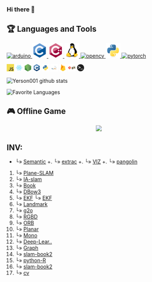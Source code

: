 ### Hi there 👋

<!--
**yerson001/yerson001** is a ✨ _special_ ✨ repository because its `README.md` (this file) appears on your GitHub profile.

Here are some ideas to get you started:

- 🔭 I’m currently working on ...
- 🌱 I’m currently learning ...
- 👯 I’m looking to collaborate on ...
- 🤔 I’m looking for help with ...
- 💬 Ask me about ...
- 📫 How to reach me: ...
- 😄 Pronouns: ...
- ⚡ Fun fact: ...
-->

[//]: # (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)

## :trophy: Languages and Tools

<p align="left"> <a href="https://www.arduino.cc/" target="_blank"> <img src="https://cdn.worldvectorlogo.com/logos/arduino-1.svg" alt="arduino" width="40" height="40"/> </a> <a href="https://www.cprogramming.com/" target="_blank"> <img src="https://raw.githubusercontent.com/devicons/devicon/master/icons/c/c-original.svg" alt="c" width="40" height="40"/> </a> <a href="https://www.w3schools.com/cpp/" target="_blank"> <img src="https://raw.githubusercontent.com/devicons/devicon/master/icons/cplusplus/cplusplus-original.svg" alt="cplusplus" width="40" height="40"/> </a> <a href="https://www.linux.org/" target="_blank"> <img src="https://raw.githubusercontent.com/devicons/devicon/master/icons/linux/linux-original.svg" alt="linux" width="40" height="40"/> </a> <a href="https://opencv.org/" target="_blank"> <img src="https://www.vectorlogo.zone/logos/opencv/opencv-icon.svg" alt="opencv" width="40" height="40"/> </a> <a href="https://www.python.org" target="_blank"> <img src="https://raw.githubusercontent.com/devicons/devicon/master/icons/python/python-original.svg" alt="python" width="40" height="40"/> </a> <a href="https://pytorch.org/" target="_blank"> <img src="https://www.vectorlogo.zone/logos/pytorch/pytorch-icon.svg" alt="pytorch" width="40" height="40"/> </a> </p>


<code><img height="20" src="https://raw.githubusercontent.com/github/explore/80688e429a7d4ef2fca1e82350fe8e3517d3494d/topics/javascript/javascript.png"></code>
<code><img height="20" src="https://raw.githubusercontent.com/github/explore/80688e429a7d4ef2fca1e82350fe8e3517d3494d/topics/react/react.png"></code>
<code><img height="20" src="https://raw.githubusercontent.com/github/explore/80688e429a7d4ef2fca1e82350fe8e3517d3494d/topics/nodejs/nodejs.png"></code>
<code><img height="20" src="https://raw.githubusercontent.com/github/explore/80688e429a7d4ef2fca1e82350fe8e3517d3494d/topics/cpp/cpp.png"></code>
<code><img height="20" src="https://raw.githubusercontent.com/github/explore/80688e429a7d4ef2fca1e82350fe8e3517d3494d/topics/python/python.png"></code>
<code><img height="20" src="https://raw.githubusercontent.com/github/explore/80688e429a7d4ef2fca1e82350fe8e3517d3494d/topics/mysql/mysql.png"></code>
<code><img height="20" src="https://raw.githubusercontent.com/github/explore/80688e429a7d4ef2fca1e82350fe8e3517d3494d/topics/firebase/firebase.png"></code>
<code><img height="20" src="https://raw.githubusercontent.com/github/explore/80688e429a7d4ef2fca1e82350fe8e3517d3494d/topics/git/git.png"></code>
<code><img height="20" src="https://raw.githubusercontent.com/github/explore/80688e429a7d4ef2fca1e82350fe8e3517d3494d/topics/terminal/terminal.png"></code>



![Yerson001 github stats](https://github-readme-stats.vercel.app/api?username=yerson001&show_icons=true&hide_border=true&theme=radical)

![Favorite Languages](https://github-readme-stats.vercel.app/api/top-langs/?username=yerson001&langs_count=10&hide_border=true&layout=compact&theme=radical)



## 🎮 Offline Game
<p align="center">
<a href="https://chromedino.com/">
<img height="200em" src="https://github.com/Offliners/Offliners/blob/main/dino.gif" />
</a>
   
   
## INV:
+
   └» [Semantic](https://github.com/yerson001/Kimera-Semantics)
+.
   └» [extrac](https://github.com/yerson001/corner_extraction_from_lane_line)
+.
   └» [VIZ](https://github.com/yerson001/myslam_ch9_04_rgbd_vo)
+.
   └» [pangolin](https://github.com/yerson001/slam_pangolin)
   
   
1.
   └» [Plane-SLAM](https://github.com/yerson001/Plane-based-SLAM)
2.
   └» [IA-slam](https://github.com/yerson001/AGV_ITESM_2021)
3.
   └» [Book](https://github.com/yerson001/slambook)
4.
   └» [DBow3](https://github.com/yerson001/DBow3)
5.
   └» [EKF](https://github.com/yerson001/SLAM-Extended-Kalman-Filter)
   └» [EKF](https://github.com/yerson001/ekf-slam)
6.
   └» [Landmark](https://github.com/yerson001/landmark-slam)
7.
   └» [g2o](https://github.com/yerson001/g2o_ba_example)
8.
   └» [RGBD](https://github.com/yerson001/rgbd-slam-tutorial-gx)
9.   
   └» [ORB](https://github.com/yerson001/ORBExtractor)
10. 
    └» [Planar](https://github.com/yerson001/PlanarReconstruction)
11.
    └» [Mono](https://github.com/yerson001/MonoSLAM-1)
12.
    └» [Deep-Lear..](https://github.com/yerson001/Deep-Learning)
13.
    └» [Graph](https://github.com/yerson001/graph-slam)
14.
    └» [slam-book2](https://github.com/yerson001/slambook-en)
15.
    └» [python-R](https://github.com/yerson001/PythonRobotics)
16.
    └» [slam-book2](https://github.com/yerson001/slambook-en)
17.
    └» [cv](https://github.com/yerson001/ComputerVision)
   
